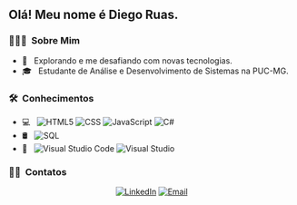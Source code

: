 <h2> Olá! Meu nome é Diego Ruas.</h2>

<h3> 👨🏻‍💻 &nbsp;Sobre Mim </h3>

- 🤔 &nbsp; Explorando e me desafiando com novas tecnologias. 
- 🎓 &nbsp; Estudante de Análise e Desenvolvimento de Sistemas na PUC-MG.

<h3> 🛠 &nbsp;Conhecimentos</h3>

- 💻 &nbsp;
  ![HTML5](https://img.shields.io/badge/HTML5-E34F26?style=for-the-badge&logo=html5&logoColor=white)
  ![CSS](https://img.shields.io/badge/CSS3-1572B6?style=for-the-badge&logo=css3&logoColor=white)
  ![JavaScript](https://img.shields.io/badge/JavaScript-323330?style=for-the-badge&logo=javascript&logoColor=F7DF1E)
  ![C#](https://img.shields.io/badge/C%23-239120?style=for-the-badge&logo=csharp&logoColor=white)
- 🛢 &nbsp;
  ![SQL](https://img.shields.io/badge/Microsoft%20SQL%20Server-CC2927?style=for-the-badge&logo=microsoft%20sql%20server&logoColor=white)
- 🔧 &nbsp;
  ![Visual Studio Code](https://img.shields.io/badge/VSCode-0078D4?style=for-the-badge&logo=visual%20studio%20code&logoColor=white)
  ![Visual Studio](https://img.shields.io/badge/Visual_Studio-5C2D91?style=for-the-badge&logo=visual%20studio&logoColor=white)
<h3> 🤝🏻 &nbsp;Contatos</h3>

<p align="center">
<a href="https://www.linkedin.com/in/diego-ruas-toledo-4b217727b/"><img alt="LinkedIn" src="https://img.shields.io/badge/LinkedIn-Diego%20Ruas%20Toledo-blue?style=flat-square&logo=linkedin"></a>
<a href="emailruas"><img alt="Email" src="https://img.shields.io/badge/Email-ruas.diegotoledo@gmail.com-blue?style=flat-square&logo=gmail"></a>
</p>
